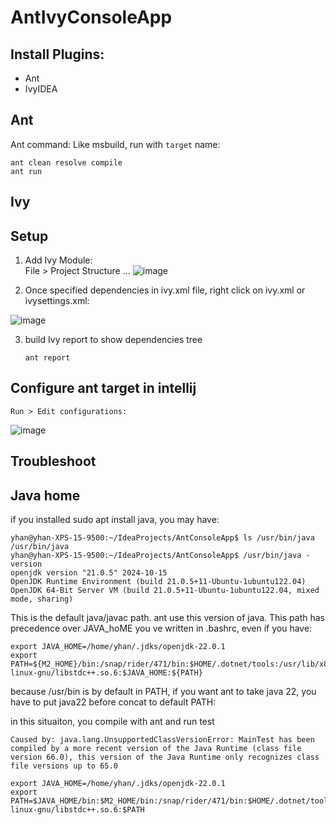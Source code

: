 # AntIvyConsoleApp


Install Plugins:
--
* Ant
* IvyIDEA

Ant
--
Ant command:
Like msbuild, run with `target` name:
```
ant clean resolve compile
ant run
```
Ivy
--

## Setup
1. Add Ivy Module:  
File > Project Structure ...
![image](https://github.com/user-attachments/assets/a8d207c6-dece-4d90-99c1-bf6bcc7fb521)


2. Once specified dependencies in ivy.xml file, right click on ivy.xml or ivysettings.xml:

![image](https://github.com/user-attachments/assets/0d8fecd8-e943-43b7-894f-9dd46e7becc2)

3. build Ivy report to show dependencies tree
   ```
   ant report
   ```

## Configure ant target in intellij

`Run > Edit configurations: `  

![image](https://github.com/user-attachments/assets/caf170f4-9bd5-466a-9036-899ec9c149af)


Troubleshoot
--
## Java home
if you installed sudo apt install java, you may have:
```
yhan@yhan-XPS-15-9500:~/IdeaProjects/AntConsoleApp$ ls /usr/bin/java
/usr/bin/java
yhan@yhan-XPS-15-9500:~/IdeaProjects/AntConsoleApp$ /usr/bin/java -version
openjdk version "21.0.5" 2024-10-15
OpenJDK Runtime Environment (build 21.0.5+11-Ubuntu-1ubuntu122.04)
OpenJDK 64-Bit Server VM (build 21.0.5+11-Ubuntu-1ubuntu122.04, mixed mode, sharing)

```

This is the default java/javac path. ant use this version of java. This path has precedence over JAVA_hoME you ve written in .bashrc, even if you have:  
```
export JAVA_HOME=/home/yhan/.jdks/openjdk-22.0.1
export PATH=${M2_HOME}/bin:/snap/rider/471/bin:$HOME/.dotnet/tools:/usr/lib/x86_64-linux-gnu/libstdc++.so.6:$JAVA_HOME:${PATH}
```
because /usr/bin is by default in PATH, if you want ant to take java 22, you have to put java22 before concat to default PATH:  

in this situaiton, you compile with ant and run test 

```
Caused by: java.lang.UnsupportedClassVersionError: MainTest has been compiled by a more recent version of the Java Runtime (class file version 66.0), this version of the Java Runtime only recognizes class file versions up to 65.0
```


```
export JAVA_HOME=/home/yhan/.jdks/openjdk-22.0.1
export PATH=$JAVA_HOME/bin:$M2_HOME/bin:/snap/rider/471/bin:$HOME/.dotnet/tools:/usr/lib/x86_64-linux-gnu/libstdc++.so.6:$PATH
```




